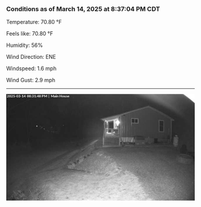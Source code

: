 ### Conditions as of March 14, 2025 at 8:37:04 PM CDT 

Temperature: 70.80 &deg;F

Feels like: 70.80 &deg;F

Humidity: 56%

Wind Direction: ENE

Windspeed: 1.6 mph

Wind Gust: 2.9 mph

---

<img src="./images/latest.jpeg"/>

